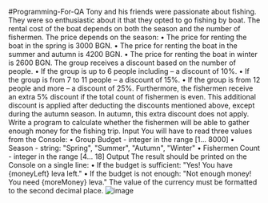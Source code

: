 #Programming-For-QA
Tony and his friends were passionate about fishing. They were so enthusiastic about it that they opted to go fishing by boat. The rental cost of the boat depends on both the season and the number of fishermen.
The price depends on the season:
•	The price for renting the boat in the spring is 3000 BGN.
•	The price for renting the boat in the summer and autumn is 4200 BGN.
•	The price for renting the boat in winter is 2600 BGN.
The group receives a discount based on the number of people.
•	If the group is up to 6 people including – a discount of 10%.
•	If the group is from 7 to 11 people – a discount of 15%.
•	If the group is from 12 people and more – a discount of 25%. 
Furthermore, the fishermen receive an extra 5% discount if the total count of fishermen is even. This additional discount is applied after deducting the discounts mentioned above, except during the autumn season. In autumn, this extra discount does not apply.
Write a program to calculate whether the fishermen will be able to gather enough money for the fishing trip. 
Input
You will have to read three values from the Console:
•	Group Budget - integer in the range [1... 8000]
•	Season - string: "Spring", "Summer", "Autumn", "Winter"
•	Fishermen Count - integer in the range [4... 18]
Output
The result should be printed on the Console on a single line:
•	If the budget is sufficient:
"Yes! You have {moneyLeft} leva left."
•	If the budget is not enough:
"Not enough money! You need {moreMoney} leva."
The value of the currency must be formatted to the second decimal place.
![image](https://github.com/VladislavHristov/Programming-for-QA/assets/136968279/9b19e29b-c5e0-44a3-854a-201e5e04f2de)
